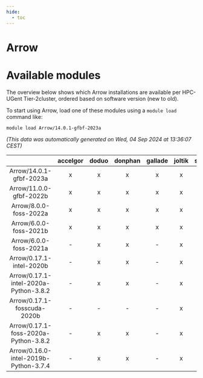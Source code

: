 ```yaml
---
hide:
  - toc
---
```


Arrow
=====

# Available modules


The overview below shows which Arrow installations are available per HPC-UGent Tier-2cluster, ordered based on software version (new to old).

To start using Arrow, load one of these modules using a `module load` command like:

```shell
module load Arrow/14.0.1-gfbf-2023a
```

*(This data was automatically generated on Wed, 04 Sep 2024 at 13:36:07 CEST)*  

| |accelgor|doduo|donphan|gallade|joltik|shinx|skitty|
| :---: | :---: | :---: | :---: | :---: | :---: | :---: | :---: |
|Arrow/14.0.1-gfbf-2023a|x|x|x|x|x|x|x|
|Arrow/11.0.0-gfbf-2022b|x|x|x|x|x|-|x|
|Arrow/8.0.0-foss-2022a|x|x|x|x|x|-|x|
|Arrow/6.0.0-foss-2021b|x|x|x|x|x|-|x|
|Arrow/6.0.0-foss-2021a|-|x|x|-|x|-|x|
|Arrow/0.17.1-intel-2020b|-|x|x|-|x|-|x|
|Arrow/0.17.1-intel-2020a-Python-3.8.2|-|x|x|-|x|-|x|
|Arrow/0.17.1-fosscuda-2020b|-|-|-|-|x|-|-|
|Arrow/0.17.1-foss-2020a-Python-3.8.2|-|x|x|-|x|-|x|
|Arrow/0.16.0-intel-2019b-Python-3.7.4|-|x|x|-|x|-|-|
